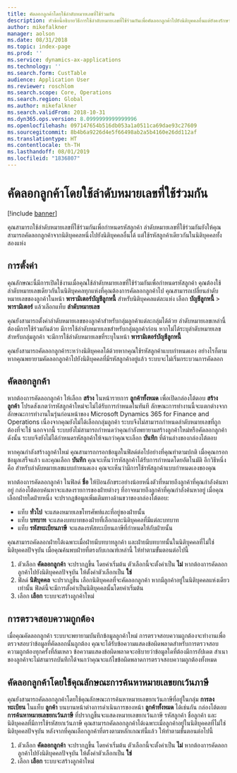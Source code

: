 ```yaml
---
title: คัดลอกลูกค้าโดยใช้ลำดับหมายเลขที่ใช้ร่วมกัน
description: หัวข้อนี้อธิบายวิธีการใช้ลำดับหมายเลขที่ใช้ร่วมกันเพื่อคัดลอกลูกค้าไปยังนิติบุคคลอื่นแต่ยังคงรักษารหัสลูกค้าเดิมไว้
author: mikefalkner
manager: aolson
ms.date: 08/31/2018
ms.topic: index-page
ms.prod: ''
ms.service: dynamics-ax-applications
ms.technology: ''
ms.search.form: CustTable
audience: Application User
ms.reviewer: roschlom
ms.search.scope: Core, Operations
ms.search.region: Global
ms.author: mikefalkner
ms.search.validFrom: 2018-10-31
ms.dyn365.ops.version: 8.0999999999999996
ms.openlocfilehash: 097147654b516db053a1a0511ca69dae93c27609
ms.sourcegitcommit: 8b4b6a9226d4e5f66498ab2a5b4160e26dd112af
ms.translationtype: HT
ms.contentlocale: th-TH
ms.lasthandoff: 08/01/2019
ms.locfileid: "1836807"
---
```

# <a name="copy-customers-by-using-shared-number-sequences"></a>คัดลอกลูกค้าโดยใช้ลำดับหมายเลขที่ใช้ร่วมกัน

[!include [banner](../includes/banner.md)]

คุณสามารถใช้ลำดับหมายเลขที่ใช้ร่วมกันเพื่อกำหนดรหัสลูกค้า ลำดับหมายเลขที่ใช้ร่วมกันยังให้คุณสามารถคัดลอกลูกค้าจากนิติบุคคลหนึ่งไปยังนิติบุคคลอื่นได้ แต่ใช้รหัสลูกค้าเดียวกันในนิติบุคคลทั้งสองแห่ง

## <a name="setup"></a>การตั้งค่า

คุณลักษณะนี้มีการเปิดใช้งานเมื่อคุณใช้ลำดับหมายเลขที่ใช้ร่วมกันเพื่อกำหนดรหัสลูกค้า คุณต้องใช้ลำดับหมายเลขเดียวกันในนิติบุคคลทุกแห่งที่คุณต้องการคัดลอกลูกค้าไป คุณสามารถเปลี่ยนลำดับหมายเลขของลูกค้าในหน้า **พารามิเตอร์บัญชีลูกหนี้** สำหรับนิติบุคคลแต่ละแห่ง เลือก **บัญชีลูกหนี้** \> **พารามิเตอร์** แล้วเลือกแท็บ **ลำดับหมายเลข**

คุณยังสามารถตั้งค่าลำดับหมายเลขของลูกค้าสำหรับกลุ่มลูกค้าแต่ละกลุ่มได้ด้วย ลำดับหมายเลขเหล่านี้ต้องมีการใช้ร่วมกันด้วย มีการใช้ลำดับหมายเลขสำหรับกลุ่มลูกค้าก่อน หากไม่ได้ระบุลำดับหมายเลขสำหรับกลุ่มลูกค้า จะมีการใช้ลำดับหมายเลขที่ระบุในหน้า **พารามิเตอร์บัญชีลูกหนี้**

คุณยังสามารถคัดลอกลูกค้าระหว่างนิติบุคคลได้ด้วยหากคุณใช้รหัสลูกค้าแบบกำหนดเอง อย่างไรก็ตาม หากคุณพยายามคัดลอกลูกค้าไปยังนิติบุคคลที่มีรหัสลูกค้าอยู่แล้ว ระบบจะไม่เริ่มกระบวนการคัดลอก

## <a name="copy-a-customer"></a>คัดลอกลูกค้า

หากต้องการคัดลอกลูกค้า ให้เลือก **สร้าง** ในหน้ารายการ **ลูกค้าทั้งหมด** เพื่อเปิดกล่องโต้ตอบ **สร้างลูกค้า** โปรดสังเกตว่ารหัสลูกค้าใหม่จะไม่ได้รับการกำหนดในทันที ลักษณะการทำงานนี้จะแตกต่างจากลักษณะการทำงานในรุ่นก่อนหน้าของ Microsoft Dynamics 365 for Finance and Operations เนื่องจากคุณยังไม่ได้เลือกกลุ่มลูกค้า ระบบจึงไม่สามารถกำหนดลำดับหมายเลขที่ถูกต้องที่จะใช้ นอกจากนี้ ระบบยังไม่สามารถกำหนดว่าคุณกำลังพยายามสร้างลูกค้าใหม่หรือคัดลอกลูกค้า ดังนั้น ระบบจึงยังไม่ได้กำหนดรหัสลูกค้าให้จนกว่าคุณจะเลือก **บันทึก** ที่ด้านล่างของกล่องโต้ตอบ

หากคุณกำลังสร้างลูกค้าใหม่ คุณสามารถกรอกข้อมูลในฟิลด์ต่อไปอย่างที่คุณทำตามปกติ เมื่อคุณกรอกข้อมูลเสร็จแล้ว และคุณเลือก **บันทึก** คุณจะเห็นว่ารหัสลูกค้าได้รับการกำหนดโดยอัตโนมัติ อีกวิธีหนึ่งคือ สำหรับลำดับหมายเลขแบบกำหนดเอง คุณจะเห็นว่ามีการใช้รหัสลูกค้าแบบกำหนดเองของคุณ

หากต้องการคัดลอกลูกค้า ในฟิลด์ **ชื่อ** ให้ป้อนอักขระอย่างน้อยหนึ่งตัวที่หมายถึงลูกค้าที่คุณกำลังค้นหาอยู่ กล่องโต้ตอบค้นหาจะแสดงรายการของฝ่ายต่างๆ ที่อาจหมายถึงลูกค้าที่คุณกำลังค้นหาอยู่ เมื่อคุณเลือกฝ่ายใดฝ่ายหนึ่ง จะปรากฏข้อมูลเพิ่มเติมทางด้านขวาของกล่องโต้ตอบ:

- แท็บ **ทั่วไป** จะแสดงหมายเลขโทรศัพท์และที่อยู่ของฝ่ายนั้น
- แท็บ **บทบาท** จะแสดงบทบาทของฝ่ายที่เลือกและนิติบุคคลที่มีแต่ละบทบาท
- แท็บ **รหัสทะเบียนภาษี** จะแสดงรหัสทะเบียนภาษีที่กำหนดให้กับฝ่ายนั้น

คุณสามารถคัดลอกฝ่ายได้เฉพาะเมื่อฝ่ายมีบทบาทลูกค้า และฝ่ายมีบทบาทนั้นในนิติบุคคลที่ไม่ใช่นิติบุคคลปัจจุบัน เมื่อคุณค้นพบฝ่ายที่ตรงกับเกณฑ์เหล่านี้ ให้ทำตามขั้นตอนต่อไปนี้

1. ตัวเลือก **คัดลอกลูกค้า** จะปรากฏขึ้น โดยค่าเริ่มต้น ตัวเลือกนี้จะตั้งค่าเป็น **ไม่** หากต้องการคัดลอกลูกค้าไปยังนิติบุคคลปัจจุบัน ให้ตั้งค่าตัวเลือกเป็น **ใช่** 
2. ฟิลด์ **นิติบุคคล** จะปรากฏขึ้น เลือกนิติบุคคลที่จะคัดลอกลูกค้า หากมีลูกค้าอยู่ในนิติบุคคลแห่งเดียวเท่านั้น ฟิลด์นี้จะมีการตั้งค่าเป็นนิติบุคคลนั้นโดยค่าเริ่มต้น
3. เลือก **เลือก** ระบบจะสร้างลูกค้าใหม่

## <a name="validation"></a>การตรวจสอบความถูกต้อง

เมื่อคุณคัดลอกลูกค้า ระบบจะพยายามบันทึกข้อมูลลูกค้าใหม่ การตรวจสอบความถูกต้องจะทำงานเพื่อตรวจสอบว่าข้อมูลที่คัดลอกนั้นถูกต้อง คุณจะได้รับข้อความแสดงข้อผิดพลาดสำหรับการตรวจสอบความถูกต้องทุกครั้งที่ล้มเหลว ข้อความแสดงข้อผิดพลาดจะอธิบายว่าข้อมูลใดที่ต้องมีการอัปเดต สำเนาของลูกค้าจะไม่สามารถบันทึกได้จนกว่าคุณจะแก้ไขข้อผิดพลาดการตรวจสอบความถูกต้องทั้งหมด

## <a name="copy-a-customer-by-using-tax-exempt-number-search-feature"></a>คัดลอกลูกค้าโดยใช้คุณลักษณะการค้นหาหมายเลขยกเว้นภาษี

คุณยังสามารถคัดลอกลูกค้าโดยใช้คุณลักษณะการค้นหาหมายเลขยกเว้นภาษีที่อยู่ในกลุ่ม **การลงทะเบียน** ในแท็บ **ลูกค้า** บนบานหน้าต่างการดำเนินการของหน้า **ลูกค้าทั้งหมด** ได้เช่นกัน กล่องโต้ตอบ **การค้นหาหมายเลขยกเว้นภาษี** ที่ปรากฏขึ้นจะแสดงหมายเลขยกเว้นภาษี รหัสลูกค้า ชื่อลูกค้า และนิติบุคคลที่มีการใช้รหัสยกเว้นภาษี คุณสามารถคัดลอกลูกค้าได้เฉพาะเมื่อลูกค้าอยู่ในนิติบุคคลที่ไม่ใช่นิติบุคคลปัจจุบัน หลังจากที่คุณเลือกลูกค้าที่ตรงตามหลักเกณฑ์นี้แล้ว ให้ทำตามขั้นตอนต่อไปนี้

1. ตัวเลือก **คัดลอกลูกค้า** จะปรากฏขึ้น โดยค่าเริ่มต้น ตัวเลือกนี้จะตั้งค่าเป็น **ไม่** หากต้องการคัดลอกลูกค้าไปยังนิติบุคคลปัจจุบัน ให้ตั้งค่าตัวเลือกเป็น **ใช่** 
2. เลือก **เลือก** ระบบจะสร้างลูกค้าใหม่
